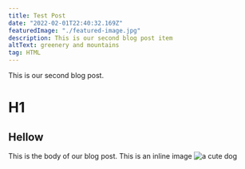 ```yaml
---
title: Test Post
date: "2022-02-01T22:40:32.169Z"
featuredImage: "./featured-image.jpg"
description: This is our second blog post item
altText: greenery and mountains
tag: HTML
---
```


This is our second blog post.

# H1


## Hellow
This is the body of our blog post. This is an
inline image ![a cute dog](https://placedog.net/500/300)
